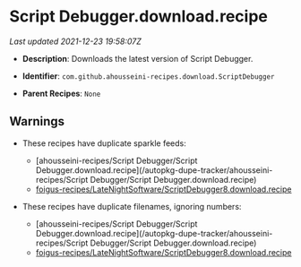 # Script Debugger.download.recipe

_Last updated 2021-12-23 19:58:07Z_

- **Description**: Downloads the latest version of Script Debugger.

- **Identifier**: `com.github.ahousseini-recipes.download.ScriptDebugger`

- **Parent Recipes**: `None`

## Warnings

- These recipes have duplicate sparkle feeds:
    - [ahousseini-recipes/Script Debugger/Script Debugger.download.recipe](/autopkg-dupe-tracker/ahousseini-recipes/Script Debugger/Script Debugger.download.recipe)
    - [foigus-recipes/LateNightSoftware/ScriptDebugger8.download.recipe](/autopkg-dupe-tracker/foigus-recipes/LateNightSoftware/ScriptDebugger8.download.recipe)

- These recipes have duplicate filenames, ignoring numbers:
    - [ahousseini-recipes/Script Debugger/Script Debugger.download.recipe](/autopkg-dupe-tracker/ahousseini-recipes/Script Debugger/Script Debugger.download.recipe)
    - [foigus-recipes/LateNightSoftware/ScriptDebugger8.download.recipe](/autopkg-dupe-tracker/foigus-recipes/LateNightSoftware/ScriptDebugger8.download.recipe)